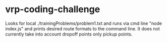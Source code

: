 # vrp-coding-challenge

Looks for local ./trainingProblems/problem1.txt and runs via cmd line "node index.js" and prints desired route formats to the command line. It does not currently take into account dropoff points only pickup points.
